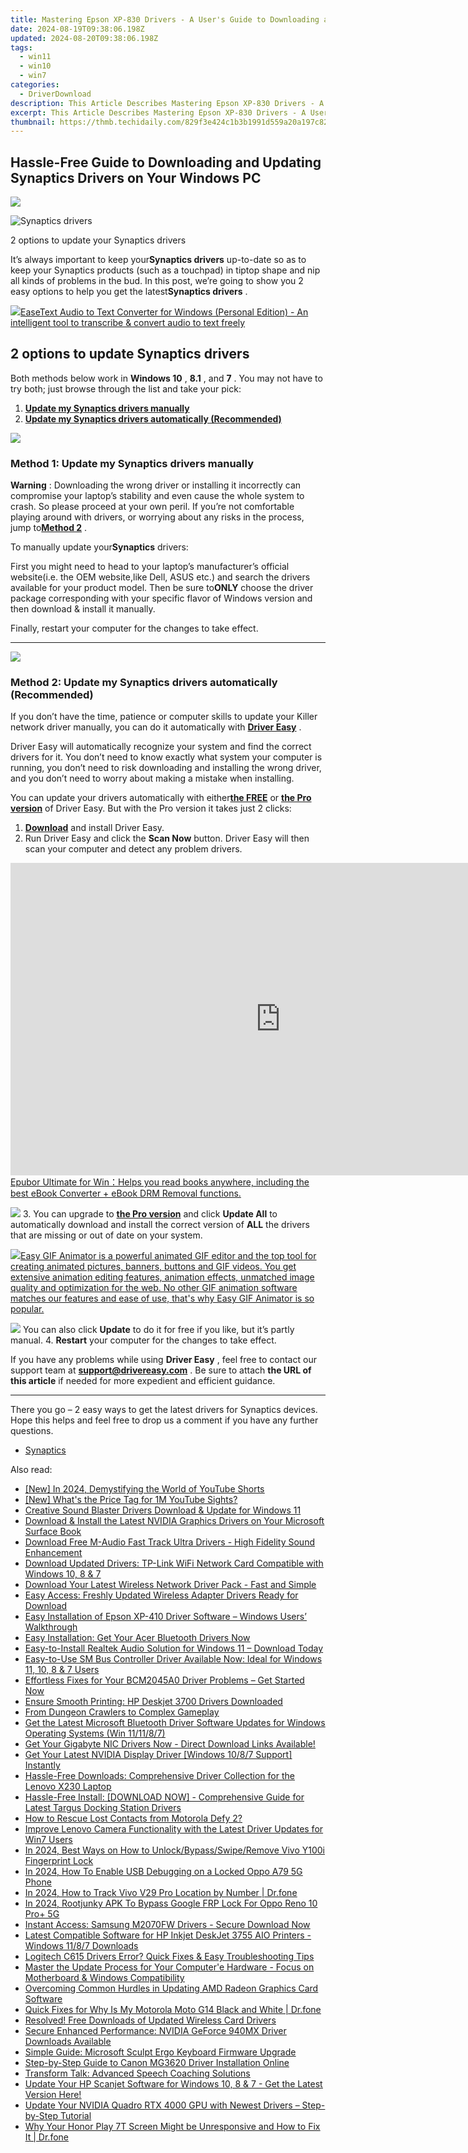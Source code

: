 ```yaml
---
title: Mastering Epson XP-830 Drivers - A User's Guide to Downloading and Troubleshooting
date: 2024-08-19T09:38:06.198Z
updated: 2024-08-20T09:38:06.198Z
tags:
  - win11
  - win10
  - win7
categories:
  - DriverDownload
description: This Article Describes Mastering Epson XP-830 Drivers - A User's Guide to Downloading and Troubleshooting
excerpt: This Article Describes Mastering Epson XP-830 Drivers - A User's Guide to Downloading and Troubleshooting
thumbnail: https://thmb.techidaily.com/829f3e424c1b3b1991d559a20a197c8257f098aee3dfffc59a2e2d3ad659a88e.jpg
---
```


## Hassle-Free Guide to Downloading and Updating Synaptics Drivers on Your Windows PC

<!-- affiliate ads begin -->
<a href="https://secure.2checkout.com/order/checkout.php?PRODS=4620778&QTY=1&AFFILIATE=108875&CART=1"><img src="https://secure.avangate.com/images/merchant/07dd4d5a72f5740ef0f035f201951476/728__90banner.jpg" border="0"></a>
<!-- affiliate ads end -->
![Synaptics drivers ](https://images.drivereasy.com/wp-content/uploads/2018/12/img_5c048f1b435b6.jpg)

 2 options to update your Synaptics drivers

 It’s always important to keep your**Synaptics drivers** up-to-date so as to keep your Synaptics products (such as a touchpad) in tiptop shape and nip all kinds of problems in the bud. In this post, we’re going to show you 2 easy options to help you get the latest**Synaptics drivers** .

<!-- affiliate ads begin -->
<a href="https://secure.2checkout.com/order/checkout.php?PRODS=40203538&QTY=1&AFFILIATE=108875&CART=1"><img src="https://secure.avangate.com/images/merchant/cc4b82e826b52ec41c810301548e8f48/products/audio-to-text-transcription-software.png" border="0">EaseText Audio to Text Converter for Windows (Personal Edition) - An intelligent tool to transcribe & convert audio to text freely </a>
<!-- affiliate ads end -->
## 2 options to update Synaptics drivers

 Both methods below work in **Windows 10** , **8.1** , and **7** . You may not have to try both; just browse through the list and take your pick:

1. [**Update my Synaptics drivers manually**](https://tools.techidaily.com/drivereasy/download/)
2. [**Update my Synaptics drivers automatically (Recommended)**](https://tools.techidaily.com/drivereasy/download/)

<!-- affiliate ads begin -->
<a href="https://store.bitdefender.com/affiliate.php?ACCOUNT=BITLATIN&AFFILIATE=108875&PATH=http%3A%2F%2Fwww.bitdefender.com%2Fbusiness%3FAFFILIATE%3D108875%26RESOURCE%3D30%2525%2BOff%2Ball%2BGravityZone%2BProducts"><img src="https://www.bitdefender.com/content/dam/bitdefender/business/campaign/1200X628.png" border="0"></a>
<!-- affiliate ads end -->
### **Method 1: Update my Synaptics drivers manually**

**Warning** : Downloading the wrong driver or installing it incorrectly can compromise your laptop’s stability and even cause the whole system to crash. So please proceed at your own peril. If you’re not comfortable playing around with drivers, or worrying about any risks in the process, jump to[**Method 2**](https://tools.techidaily.com/drivereasy/download/) .

 To manually update your**Synaptics** drivers:

 First you might need to head to your laptop’s manufacturer’s official website(i.e. the OEM website,like Dell, ASUS etc.) and search the drivers available for your product model. Then  be sure to**ONLY** choose the driver package corresponding with your specific flavor of Windows version and then download & install it manually.

 Finally, restart your computer for the changes to take effect.  

---

<!-- affiliate ads begin -->
<a href="https://secure.2checkout.com/order/checkout.php?PRODS=3727260&QTY=1&AFFILIATE=108875&CART=1"><img src="http://www.aiseesoft.com/avangate/30p/banner.jpg" border="0"></a>
<!-- affiliate ads end -->
### **Method 2: Update my Synaptics drivers automatically (Recommended)**

 If you don’t have the time, patience or computer skills to update your Killer network  driver manually, you can do it automatically with **[Driver Easy](https://tools.techidaily.com/drivereasy/download/)**  .

 Driver Easy will automatically recognize your system and find the correct drivers for it. You don’t need to know exactly what system your computer is running, you don’t need to risk downloading and installing the wrong driver, and you don’t need to worry about making a mistake when installing.

 You can update your drivers automatically with either[**the FREE**](https://tools.techidaily.com/drivereasy/download/) or **[the Pro version](https://tools.techidaily.com/drivereasy/download/)**  of Driver Easy. But with the Pro version it takes just 2 clicks:

1. [**Download**](https://tools.techidaily.com/drivereasy/download/)  and install Driver Easy.
2. Run Driver Easy and click the **Scan Now** button. Driver Easy will then scan your computer and detect any problem drivers.  
<!-- affiliate ads begin -->
<a href="https://secure.2checkout.com/order/checkout.php?PRODS=4599951&QTY=1&AFFILIATE=108875&CART=1"><iframe width="864" height="500" src="https://www.youtube.com/embed/jVnfr5HudQw" title="The Latest and Easiest Solution to Remove Kindle DRM on Windows (without Degrading)" frameborder="0" allow="accelerometer; autoplay; clipboard-write; encrypted-media; gyroscope; picture-in-picture; web-share" referrerpolicy="strict-origin-when-cross-origin" allowfullscreen></iframe>
Epubor Ultimate for Win：Helps you read books anywhere, including the best eBook Converter + eBook DRM Removal functions.</a>
<!-- affiliate ads end -->
![](https://images.drivereasy.com/wp-content/uploads/2018/07/img_5b5aefd675a7c.jpg)
3. You can upgrade to **[the Pro version](https://tools.techidaily.com/drivereasy/download/)**  and click **Update All** to automatically download and install the correct version of **ALL**  the drivers that are missing or out of date on your system.  
<!-- affiliate ads begin -->
<a href="https://secure.2checkout.com/order/checkout.php?PRODS=174416&QTY=1&AFFILIATE=108875&CART=1"><img src="https://www.easygifanimator.net/images/gif-animator.png" border="0">Easy GIF Animator is a powerful animated GIF editor and the top tool for creating animated pictures, banners, buttons and GIF videos. You get extensive animation editing features, animation effects, unmatched image quality and optimization for the web. No other GIF animation software matches our features and ease of use, that's why Easy GIF Animator is so popular.</a>
<!-- affiliate ads end -->
![](https://images.drivereasy.com/wp-content/uploads/2018/10/img_5bb5bf49744f0.jpg) You can also click **Update** to do it for free if you like, but it’s partly manual.
4. **Restart**   your computer for the changes to take effect.

 If you have any problems while using **Driver Easy** , feel free to contact our support team at **<support@drivereasy.com>** . Be sure to attach **the URL of this article** if needed for more expedient and efficient guidance.

---

 There you go – 2 easy ways to get the latest drivers for Synaptics devices. Hope this helps and feel free to drop us a comment if you have any further questions.

* [Synaptics](https://tools.techidaily.com/drivereasy/download/)

<ins class="adsbygoogle"
     style="display:block"
     data-ad-format="autorelaxed"
     data-ad-client="ca-pub-7571918770474297"
     data-ad-slot="1223367746"></ins>



<ins class="adsbygoogle"
     style="display:block"
     data-ad-client="ca-pub-7571918770474297"
     data-ad-slot="8358498916"
     data-ad-format="auto"
     data-full-width-responsive="true"></ins>

<span class="atpl-alsoreadstyle">Also read:</span>
<div><ul>
<li><a href="https://facebook-video-footage.techidaily.com/new-in-2024-demystifying-the-world-of-youtube-shorts/"><u>[New] In 2024, Demystifying the World of YouTube Shorts</u></a></li>
<li><a href="https://facebook-video-footage.techidaily.com/new-whats-the-price-tag-for-1m-youtube-sights/"><u>[New] What's the Price Tag for 1M YouTube Sights?</u></a></li>
<li><a href="https://win-dash.techidaily.com/creative-sound-blaster-drivers-download-and-update-for-windows-11/"><u>Creative Sound Blaster Drivers Download & Update for Windows 11</u></a></li>
<li><a href="https://win-dash.techidaily.com/download-and-install-the-latest-nvidia-graphics-drivers-on-your-microsoft-surface-book/"><u>Download & Install the Latest NVIDIA Graphics Drivers on Your Microsoft Surface Book</u></a></li>
<li><a href="https://win-dash.techidaily.com/download-free-m-audio-fast-track-ultra-drivers-high-fidelity-sound-enhancement/"><u>Download Free M-Audio Fast Track Ultra Drivers - High Fidelity Sound Enhancement</u></a></li>
<li><a href="https://win-dash.techidaily.com/download-updated-drivers-tp-link-wifi-network-card-compatible-with-windows-10-8-and-7/"><u>Download Updated Drivers: TP-Link WiFi Network Card Compatible with Windows 10, 8 & 7</u></a></li>
<li><a href="https://win-dash.techidaily.com/download-your-latest-wireless-network-driver-pack-fast-and-simple/"><u>Download Your Latest Wireless Network Driver Pack - Fast and Simple</u></a></li>
<li><a href="https://win-dash.techidaily.com/1722954366044-easy-access-freshly-updated-wireless-adapter-drivers-ready-for-download/"><u>Easy Access: Freshly Updated Wireless Adapter Drivers Ready for Download</u></a></li>
<li><a href="https://win-dash.techidaily.com/easy-installation-of-epson-xp-410-driver-software-windows-users-walkthrough/"><u>Easy Installation of Epson XP-410 Driver Software – Windows Users’ Walkthrough</u></a></li>
<li><a href="https://win-dash.techidaily.com/1722965759404-easy-installation-get-your-acer-bluetooth-drivers-now/"><u>Easy Installation: Get Your Acer Bluetooth Drivers Now</u></a></li>
<li><a href="https://win-dash.techidaily.com/easy-to-install-realtek-audio-solution-for-windows-11-download-today/"><u>Easy-to-Install Realtek Audio Solution for Windows 11 – Download Today</u></a></li>
<li><a href="https://win-dash.techidaily.com/easy-to-use-sm-bus-controller-driver-available-now-ideal-for-windows-11-10-8-and-7-users/"><u>Easy-to-Use SM Bus Controller Driver Available Now: Ideal for Windows 11, 10, 8 & 7 Users</u></a></li>
<li><a href="https://win-dash.techidaily.com/effortless-fixes-for-your-bcm2045a0-driver-problems-get-started-now/"><u>Effortless Fixes for Your BCM2045A0 Driver Problems – Get Started Now</u></a></li>
<li><a href="https://win-dash.techidaily.com/ensure-smooth-printing-hp-deskjet-3700-drivers-downloaded/"><u>Ensure Smooth Printing: HP Deskjet 3700 Drivers Downloaded</u></a></li>
<li><a href="https://screen-recording.techidaily.com/from-dungeon-crawlers-to-complex-gameplay/"><u>From Dungeon Crawlers to Complex Gameplay</u></a></li>
<li><a href="https://win-dash.techidaily.com/get-the-latest-microsoft-bluetooth-driver-software-updates-for-windows-operating-systems-win-111187/"><u>Get the Latest Microsoft Bluetooth Driver Software Updates for Windows Operating Systems (Win 11/11/8/7)</u></a></li>
<li><a href="https://win-dash.techidaily.com/1722963404614-get-your-gigabyte-nic-drivers-now-direct-download-links-available/"><u>Get Your Gigabyte NIC Drivers Now - Direct Download Links Available!</u></a></li>
<li><a href="https://win-dash.techidaily.com/get-your-latest-nvidia-display-driver-windows-1087-support-instantly/"><u>Get Your Latest NVIDIA Display Driver [Windows 10/8/7 Support] Instantly</u></a></li>
<li><a href="https://win-dash.techidaily.com/hassle-free-downloads-comprehensive-driver-collection-for-the-lenovo-x230-laptop/"><u>Hassle-Free Downloads: Comprehensive Driver Collection for the Lenovo X230 Laptop</u></a></li>
<li><a href="https://win-dash.techidaily.com/hassle-free-install-download-now-comprehensive-guide-for-latest-targus-docking-station-drivers/"><u>Hassle-Free Install: [DOWNLOAD NOW] - Comprehensive Guide for Latest Targus Docking Station Drivers</u></a></li>
<li><a href="https://blog-min.techidaily.com/how-to-rescue-lost-contacts-from-motorola-defy-2-by-fonelab-android-recover-contacts/"><u>How to Rescue Lost Contacts from Motorola Defy 2?</u></a></li>
<li><a href="https://win-dash.techidaily.com/improve-lenovo-camera-functionality-with-the-latest-driver-updates-for-win7-users/"><u>Improve Lenovo Camera Functionality with the Latest Driver Updates for Win7 Users</u></a></li>
<li><a href="https://unlock-android.techidaily.com/in-2024-best-ways-on-how-to-unlockbypassswiperemove-vivo-y100i-fingerprint-lock-by-drfone-android/"><u>In 2024, Best Ways on How to Unlock/Bypass/Swipe/Remove Vivo Y100i Fingerprint Lock</u></a></li>
<li><a href="https://android-unlock.techidaily.com/in-2024-how-to-enable-usb-debugging-on-a-locked-oppo-a79-5g-phone-by-drfone-android/"><u>In 2024, How To Enable USB Debugging on a Locked Oppo A79 5G Phone</u></a></li>
<li><a href="https://android-location-track.techidaily.com/in-2024-how-to-track-vivo-v29-pro-location-by-number-drfone-by-drfone-virtual-android/"><u>In 2024, How to Track Vivo V29 Pro Location by Number | Dr.fone</u></a></li>
<li><a href="https://easy-unlock-android.techidaily.com/in-2024-rootjunky-apk-to-bypass-google-frp-lock-for-oppo-reno-10-proplus-5g-by-drfone-android/"><u>In 2024, Rootjunky APK To Bypass Google FRP Lock For Oppo Reno 10 Pro+ 5G</u></a></li>
<li><a href="https://win-dash.techidaily.com/1722975197898-instant-access-samsung-m2070fw-drivers-secure-download-now/"><u>Instant Access: Samsung M2070FW Drivers - Secure Download Now</u></a></li>
<li><a href="https://win-dash.techidaily.com/latest-compatible-software-for-hp-inkjet-deskjet-3755-aio-printers-windows-1187-downloads/"><u>Latest Compatible Software for HP Inkjet DeskJet 3755 AIO Printers - Windows 11/8/7 Downloads</u></a></li>
<li><a href="https://win-dash.techidaily.com/1722972025509-logitech-c615-drivers-error-quick-fixes-and-easy-troubleshooting-tips/"><u>Logitech C615 Drivers Error? Quick Fixes & Easy Troubleshooting Tips</u></a></li>
<li><a href="https://win-dash.techidaily.com/master-the-update-process-for-your-computere-hardware-focus-on-motherboard-and-windows-compatibility/"><u>Master the Update Process for Your Computer'e Hardware - Focus on Motherboard & Windows Compatibility</u></a></li>
<li><a href="https://win-dash.techidaily.com/overcoming-common-hurdles-in-updating-amd-radeon-graphics-card-software/"><u>Overcoming Common Hurdles in Updating AMD Radeon Graphics Card Software</u></a></li>
<li><a href="https://howto.techidaily.com/quick-fixes-for-why-is-my-motorola-moto-g14-black-and-white-drfone-by-drfone-fix-android-problems-fix-android-problems/"><u>Quick Fixes for Why Is My Motorola Moto G14 Black and White | Dr.fone</u></a></li>
<li><a href="https://win-dash.techidaily.com/resolved-free-downloads-of-updated-wireless-card-drivers/"><u>Resolved! Free Downloads of Updated Wireless Card Drivers</u></a></li>
<li><a href="https://win-dash.techidaily.com/secure-enhanced-performance-nvidia-geforce-940mx-driver-downloads-available/"><u>Secure Enhanced Performance: NVIDIA GeForce 940MX Driver Downloads Available</u></a></li>
<li><a href="https://win-dash.techidaily.com/simple-guide-microsoft-sculpt-ergo-keyboard-firmware-upgrade/"><u>Simple Guide: Microsoft Sculpt Ergo Keyboard Firmware Upgrade</u></a></li>
<li><a href="https://win-dash.techidaily.com/step-by-step-guide-to-canon-mg3620-driver-installation-online/"><u>Step-by-Step Guide to Canon MG3620 Driver Installation Online</u></a></li>
<li><a href="https://mondly-stories.techidaily.com/transform-talk-advanced-speech-coaching-solutions/"><u>Transform Talk: Advanced Speech Coaching Solutions</u></a></li>
<li><a href="https://win-dash.techidaily.com/update-your-hp-scanjet-software-for-windows-10-8-and-7-get-the-latest-version-here/"><u>Update Your HP Scanjet Software for Windows 10, 8 & 7 - Get the Latest Version Here!</u></a></li>
<li><a href="https://win-dash.techidaily.com/update-your-nvidia-quadro-rtx-4000-gpu-with-newest-drivers-step-by-step-tutorial/"><u>Update Your NVIDIA Quadro RTX 4000 GPU with Newest Drivers – Step-by-Step Tutorial</u></a></li>
<li><a href="https://howto.techidaily.com/why-your-honor-play-7t-screen-might-be-unresponsive-and-how-to-fix-it-drfone-by-drfone-fix-android-problems-fix-android-problems/"><u>Why Your Honor Play 7T Screen Might be Unresponsive and How to Fix It | Dr.fone</u></a></li>
</ul></div>
